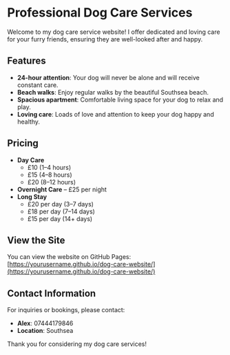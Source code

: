 
# Professional Dog Care Services

Welcome to my dog care service website! I offer dedicated and loving care for your furry friends, ensuring they are well-looked after and happy.

## Features
- **24-hour attention**: Your dog will never be alone and will receive constant care.
- **Beach walks**: Enjoy regular walks by the beautiful Southsea beach.
- **Spacious apartment**: Comfortable living space for your dog to relax and play.
- **Loving care**: Loads of love and attention to keep your dog happy and healthy.

## Pricing
- **Day Care**
  - £10 (1–4 hours)
  - £15 (4–8 hours)
  - £20 (8–12 hours)
- **Overnight Care** – £25 per night
- **Long Stay**
  - £20 per day (3–7 days)
  - £18 per day (7–14 days)
  - £15 per day (14+ days)

## View the Site
You can view the website on GitHub Pages:
[https://yourusername.github.io/dog-care-website/](https://yourusername.github.io/dog-care-website/)

## Contact Information
For inquiries or bookings, please contact:
- **Alex**: 07444179846
- **Location**: Southsea

Thank you for considering my dog care services!
